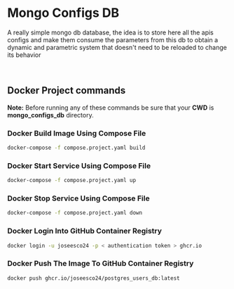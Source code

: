 # Mongo Configs DB

A really simple mongo db database, the idea is to store here all the apis configs and make them consume the parameters from this db to obtain a dynamic and parametric system that doesn't need to be reloaded to change its behavior

<br/>

## Docker Project commands

**Note:** Before running any of these commands be sure that your **CWD** is **mongo_configs_db** directory.

### Docker Build Image Using Compose File

```bash
docker-compose -f compose.project.yaml build
```

### Docker Start Service Using Compose File

```bash
docker-compose -f compose.project.yaml up
```

### Docker Stop Service Using Compose File

```bash
docker-compose -f compose.project.yaml down
```

### Docker Login Into GitHub Container Registry

```bash
docker login -u joseesco24 -p < authentication token > ghcr.io
```

### Docker Push The Image To GitHub Container Registry

```bash
docker push ghcr.io/joseesco24/postgres_users_db:latest
```

<br/>
